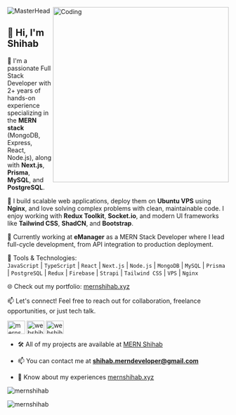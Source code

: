 ![MasterHead](https://repository-images.githubusercontent.com/588181932/e36ec678-7984-4cdd-8e4c-a3932772ff8e)
<img align="right" alt="Coding" width="400" src="https://cdn.dribbble.com/users/1162077/screenshots/3848914/programmer.gif">

## 👋 Hi, I'm Shihab

🎯 I'm a passionate Full Stack Developer with 2+ years of hands-on experience specializing in the **MERN stack** (MongoDB, Express, React, Node.js), along with **Next.js**, **Prisma**, **MySQL**, and **PostgreSQL**.

🚀 I build scalable web applications, deploy them on **Ubuntu VPS** using **Nginx**, and love solving complex problems with clean, maintainable code. I enjoy working with **Redux Toolkit**, **Socket.io**, and modern UI frameworks like **Tailwind CSS**, **ShadCN**, and **Bootstrap**.

💼 Currently working at **eManager** as a MERN Stack Developer where I lead full-cycle development, from API integration to production deployment.

🔧 Tools & Technologies:  
`JavaScript` | `TypeScript` | `React` | `Next.js` | `Node.js` | `MongoDB` | `MySQL` | `Prisma` | `PostgreSQL` | `Redux` | `Firebase` | `Strapi` | `Tailwind CSS` | `VPS` | `Nginx`

🌐 Check out my portfolio: [mernshihab.xyz](https://www.mernshihab.xyz)

📫 Let's connect!
Feel free to reach out for collaboration, freelance opportunities, or just tech talk.
<p align="left">
<a href="https://linkedin.com/in/mernshihab" target="blank"><img align="center" src="https://raw.githubusercontent.com/rahuldkjain/github-profile-readme-generator/master/src/images/icons/Social/linked-in-alt.svg" alt="mernshihab" height="30" width="40" /></a>
<a href="https://fb.com/webshihab" target="blank"><img align="center" src="https://raw.githubusercontent.com/rahuldkjain/github-profile-readme-generator/master/src/images/icons/Social/facebook.svg" alt="webshihab" height="30" width="40" /></a>
<a href="https://instagram.com/webshihab" target="blank"><img align="center" src="https://raw.githubusercontent.com/rahuldkjain/github-profile-readme-generator/master/src/images/icons/Social/instagram.svg" alt="webshihab" height="30" width="40" /></a>
</p>


- 🛠️ All of my projects are available at [MERN Shihab](https://www.mernshihab.xyz/portfolio)

- 📫 You can contact me at **shihab.merndeveloper@gmail.com**

- 🌟 Know about my experiences [mernshihab.xyz](https://mernshihab.xyz/)

<p align="left"> <img src="https://komarev.com/ghpvc/?username=mernshihab&label=Profile%20views&color=0e75b6&style=flat" alt="mernshihab" /> </p>

<p><img align="center" src="https://github-readme-stats.vercel.app/api/top-langs?username=mernshihab&show_icons=true&locale=en&layout=compact" alt="mernshihab" /></p>
